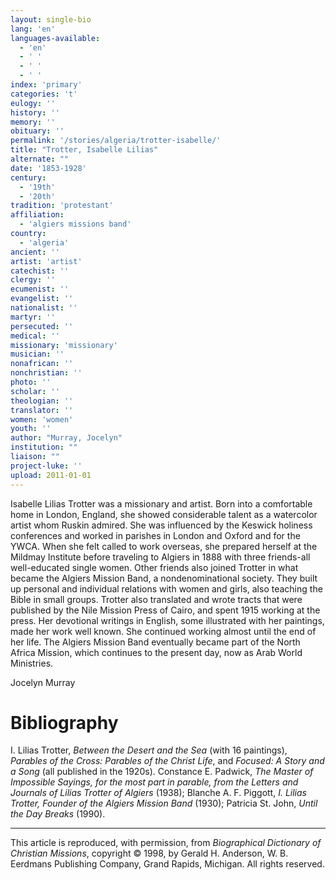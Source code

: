 ```yaml
---
layout: single-bio
lang: 'en'
languages-available:
  - 'en'
  - ' '
  - ' '
  - ' '
index: 'primary'
categories: 't'
eulogy: ''
history: ''
memory: ''
obituary: ''
permalink: '/stories/algeria/trotter-isabelle/'
title: "Trotter, Isabelle Lilias"
alternate: ""
date: '1853-1928'
century:
  - '19th'
  - '20th'
tradition: 'protestant'
affiliation:
  - 'algiers missions band'
country:
  - 'algeria'
ancient: ''
artist: 'artist'
catechist: ''
clergy: ''
ecumenist: ''
evangelist: ''
nationalist: ''
martyr: ''
persecuted: ''
medical: ''
missionary: 'missionary'
musician: ''
nonafrican: ''
nonchristian: ''
photo: ''
scholar: ''
theologian: ''
translator: ''
women: 'women'
youth: ''
author: "Murray, Jocelyn"
institution: ""
liaison: ""
project-luke: ''
upload: 2011-01-01
---
```




Isabelle Lilias Trotter was a missionary and artist. Born into a comfortable home in London, England, she showed considerable talent as a watercolor artist whom Ruskin admired. She was influenced by the Keswick holiness conferences and worked in parishes in London and Oxford and for the YWCA. When she felt called to work overseas, she prepared herself at the Mildmay Institute before traveling to Algiers in 1888 with three friends-all well-educated single women. Other friends also joined Trotter in what became the Algiers Mission Band, a nondenominational society. They built up personal and individual relations with women and girls, also teaching the Bible in small groups. Trotter also translated and wrote tracts that were published by the Nile Mission Press of Cairo, and spent 1915 working at the press. Her devotional writings in English, some illustrated with her paintings, made her work well known. She continued working almost until the end of her life. The Algiers Mission Band eventually became part of the North Africa Mission, which continues to the present day, now as Arab World Ministries.

Jocelyn Murray

# Bibliography

I. Lilias Trotter, *Between the Desert and the Sea* (with 16 paintings), *Parables of the Cross: Parables of the Christ Life*, and *Focused: A Story and a Song* (all published in the 1920s). Constance E. Padwick, *The Master of Impossible Sayings, for the most part in parable, from the Letters and Journals of Lilias Trotter of Algiers* (1938); Blanche A. F. Piggott, *I. Lilias Trotter, Founder of the Algiers Mission Band* (1930); Patricia St. John, *Until the Day Breaks* (1990).

---

This article is reproduced, with permission, from *Biographical Dictionary of Christian Missions*, copyright © 1998, by Gerald H. Anderson, W. B. Eerdmans Publishing Company, Grand Rapids, Michigan. All rights reserved.
